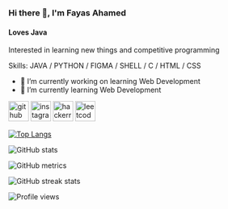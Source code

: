 ### Hi there 👋, I'm Fayas Ahamed
#### Loves Java
Interested in learning new things and competitive programming

Skills: JAVA / PYTHON / FIGMA / SHELL / C / HTML / CSS 

- 🔭 I’m currently working on learning Web Development 
- 🌱 I’m currently learning Web Development 


[<img src='https://cdn.jsdelivr.net/npm/simple-icons@3.0.1/icons/github.svg' alt='github' height='40'>](https://github.com/fayas1234)   [<img src='https://cdn.jsdelivr.net/npm/simple-icons@3.0.1/icons/instagram.svg' alt='instagram' height='40'>](https://www.instagram.com/fayasahamed638/)    [<img src='https://cdn.jsdelivr.net/npm/simple-icons@3.0.1/icons/hackerrank.svg' alt='hackerrank' height='40'>](https://www.hackerrank.com/Fayas1234)  [<img src='https://cdn.jsdelivr.net/npm/simple-icons@3.0.1/icons/leetcode.svg' alt='leetcode' height='40'>](https://leetcode.com/fayas1234/)  

[![Top Langs](https://github-readme-stats.vercel.app/api/top-langs/?username=fayas1234)](https://github.com/anuraghazra/github-readme-stats)

![GitHub stats](https://github-readme-stats.vercel.app/api?username=fayas1234&show_icons=true)  

![GitHub metrics](https://metrics.lecoq.io/fayas1234)  

![GitHub streak stats](https://streak-stats.demolab.com/?user=fayas1234)  

![Profile views](https://gpvc.arturio.dev/fayas1234)  
